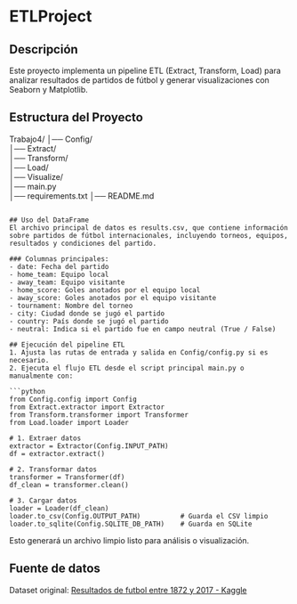 # ETLProject

## Descripción
Este proyecto implementa un pipeline ETL (Extract, Transform, Load) para analizar resultados de partidos de fútbol y generar visualizaciones con Seaborn y Matplotlib.

## Estructura del Proyecto

Trabajo4/
│── Config/      
│── Extract/      
│── Transform/      
│── Load/           
│── Visualize/    
│── main.py         
│── requirements.txt
│── README.md

```

## Uso del DataFrame
El archivo principal de datos es results.csv, que contiene información sobre partidos de fútbol internacionales, incluyendo torneos, equipos, resultados y condiciones del partido.

### Columnas principales:
- date: Fecha del partido
- home_team: Equipo local
- away_team: Equipo visitante
- home_score: Goles anotados por el equipo local
- away_score: Goles anotados por el equipo visitante
- tournament: Nombre del torneo
- city: Ciudad donde se jugó el partido
- country: País donde se jugó el partido
- neutral: Indica si el partido fue en campo neutral (True / False)

## Ejecución del pipeline ETL
1. Ajusta las rutas de entrada y salida en Config/config.py si es necesario.
2. Ejecuta el flujo ETL desde el script principal main.py o manualmente con:

```python
from Config.config import Config
from Extract.extractor import Extractor
from Transform.transformer import Transformer
from Load.loader import Loader

# 1. Extraer datos
extractor = Extractor(Config.INPUT_PATH)
df = extractor.extract()

# 2. Transformar datos
transformer = Transformer(df)
df_clean = transformer.clean()

# 3. Cargar datos
loader = Loader(df_clean)
loader.to_csv(Config.OUTPUT_PATH)          # Guarda el CSV limpio
loader.to_sqlite(Config.SQLITE_DB_PATH)    # Guarda en SQLite

```

Esto generará un archivo limpio listo para análisis o visualización.

## Fuente de datos
Dataset original: [Resultados de futbol entre 1872 y 2017 - Kaggle](https://www.kaggle.com/datasets/ramnquintana/resultados-de-futbol-entre-1872-y-2017?resource=download)